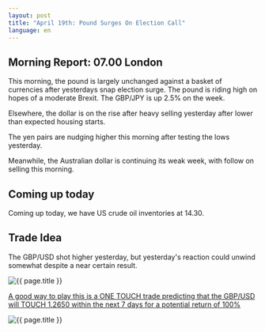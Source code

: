 ```yaml
---
layout: post
title: "April 19th: Pound Surges On Election Call"
language: en
---
```

## Morning Report: 07.00 London

This morning, the pound is largely unchanged against a basket of currencies after yesterdays snap election surge. The pound is riding high on hopes of a moderate Brexit. The GBP/JPY is up 2.5% on the week. 

Elsewhere, the dollar is on the rise after heavy selling yesterday after lower than expected housing starts. 

The yen pairs are nudging higher this morning after testing the lows yesterday. 

Meanwhile, the Australian dollar is continuing its weak week, with follow on selling this morning. 


## Coming up today

Coming up today, we have US crude oil inventories at 14.30.


## Trade Idea

The GBP/USD shot higher yesterday, but yesterday's reaction could unwind somewhat despite a near certain result. 

<img class="post-image" src="{{ site.url }}/images/2017-04-19_07-17-11.jpg" alt="{{ page.title }}" title="{{ page.title }}">

<a href="%LINK%%?currency=GBP&market=forex&underlying=frxGBPUSD&formname=touchnotouch&duration_amount=7&duration_units=d&expiry_type=duration&amount=10&amount_type=payout&barrier=1.2650" target="_blank">A good way to play this is a ONE TOUCH trade predicting that the GBP/USD will TOUCH 1.2650 within the next 7 days for a potential return of 100%</a>

<img class="post-image" src="{{ site.url }}/images/2017-04-19_07-19-33.jpg" alt="{{ page.title }}" title="{{ page.title }}">